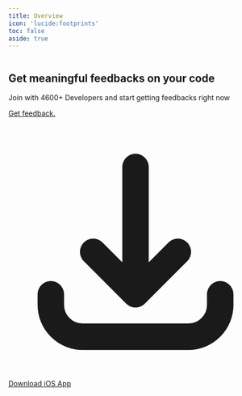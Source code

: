 ```yaml
---
title: Overview
icon: 'lucide:footprints'
toc: false
aside: true
---
```


<div class="relative bg-gray-50">
    <div class="absolute bottom-0 right-0 overflow-hidden lg:inset-y-0">
        <img class="w-auto h-full" src="https://d33wubrfki0l68.cloudfront.net/1e0fc04f38f5896d10ff66824a62e466839567f8/699b5/images/hero/3/background-pattern.png" alt="" />
    </div>

  <section class="relative py-12 sm:py-16 lg:pt-20 lg:pb-36">
        <div class="px-4 mx-auto sm:px-6 lg:px-8 max-w-7xl">
            <div class="grid grid-cols-1 gap-y-8 lg:items-center lg:grid-cols-2 sm:gap-y-20 xl:grid-cols-5">
                <div class="text-center xl:col-span-2 lg:text-left md:px-16 lg:px-0">
                    <div class="max-w-sm mx-auto sm:max-w-md md:max-w-full">
                        <h1 class="text-4xl font-bold leading-tight text-gray-900 sm:text-5xl sm:leading-tight lg:text-6xl lg:leading-tight font-pj">Get meaningful feedbacks on your code</h1>


  <p class="mt-4 text-lg text-gray-900 lg:mt-0 lg:ml-4 font-pj">Join with <span class="font-bold">4600+ Developers</span> and start getting feedbacks right now</p>
                        </div>
                    </div>

  <div class="mt-8 sm:flex sm:items-center sm:justify-center lg:justify-start sm:space-x-5 lg:mt-12">
                        <a
                            href="#"
                            title=""
                            class="inline-flex items-center px-8 py-4 text-lg font-bold text-white transition-all duration-200 bg-gray-900 border border-transparent rounded-xl focus:outline-none focus:ring-2 focus:ring-offset-2 focus:ring-gray-900 font-pj justif-center hover:bg-gray-600"
                            role="button"
                        >
                            Get feedback.
                        </a>

  <a
                            href="#"
                            title=""
                            class="inline-flex items-center px-4 py-4 mt-4 text-lg font-bold transition-all duration-200 bg-transparent border border-transparent sm:mt-0 font-pj justif-center rounded-xl focus:outline-none focus:ring-2 focus:ring-offset-2 focus:ring-gray-300 hover:bg-gray-200 focus:bg-gray-200"
                            role="button"
                        >
                            <svg class="w-5 h-5 mr-2" xmlns="http://www.w3.org/2000/svg" fill="none" viewBox="0 0 24 24" stroke="currentColor">
                                <path stroke-linecap="round" stroke-linejoin="round" stroke-width="2.5" d="M4 16v1a3 3 0 003 3h10a3 3 0 003-3v-1m-4-4l-4 4m0 0l-4-4m4 4V4"></path>
                            </svg>
                            Download iOS App
                        </a>
                    </div>
                </div>

  <div class="xl:col-span-3">
                    <img class="w-full mx-auto scale-110" src="/code_4x_postspark_2025-10-29_12-44-42.webp" alt="" />
                </div>
            </div>
        </div>
    </section>
</div>
